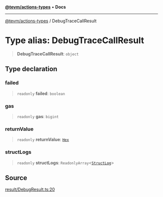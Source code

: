 [**@tevm/actions-types**](../README.md) • **Docs**

***

[@tevm/actions-types](../globals.md) / DebugTraceCallResult

# Type alias: DebugTraceCallResult

> **DebugTraceCallResult**: `object`

## Type declaration

### failed

> `readonly` **failed**: `boolean`

### gas

> `readonly` **gas**: `bigint`

### returnValue

> `readonly` **returnValue**: [`Hex`](Hex.md)

### structLogs

> `readonly` **structLogs**: `ReadonlyArray`\<[`StructLog`](StructLog.md)\>

## Source

[result/DebugResult.ts:20](https://github.com/evmts/tevm-monorepo/blob/main/packages/actions-types/src/result/DebugResult.ts#L20)
